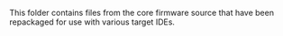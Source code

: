  This folder contains files from the core firmware source that have been repackaged for use with various target IDEs.